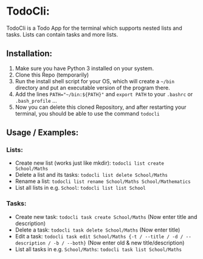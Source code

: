 # TodoCli:

TodoCli is a Todo App for the terminal which supports nested lists and tasks. Lists can
contain tasks and more lists.

## Installation:

1. Make sure you have Python 3 installed on your system.
2. Clone this Repo (temporarily)
3. Run the install shell script for your OS, which will create a ```~/bin``` directory and put
an executable version of the program there. 
4. Add the lines ```PATH="~/bin:${PATH}"``` and ```export PATH``` to your ```.bashrc``` or ```.bash_profile``` ...
5. Now you can delete this cloned Repository, and after restarting your terminal,
you should be able to use the command ```todocli```

## Usage / Examples:

### Lists:

- Create new list (works just like mkdir): ```todocli list create School/Maths```
- Delete a list and its tasks: ```todocli list delete School/Maths```
- Rename a list: ```todocli list rename School/Maths School/Mathematics```
- List all lists in e.g. ```School```: ```todocli list list School```

### Tasks:

- Create new task: ```todocli task create School/Maths``` (Now enter title and description)
- Delete a task: ```todocli task delete School/Maths``` (Now enter title)
- Edit a task: ```todocli task edit School/Maths {-t / --title / -d / --description / -b / --both}``` (Now enter old & new title/description)
- List all tasks in e.g. ```School/Maths```: ```todocli task list School/Maths```
